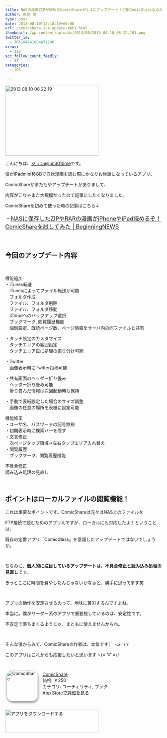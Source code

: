```yaml
---
title: NASの漫画ZIPが読めるComicShareが1.4にアップデート！打倒ComicGlassなるか！？
author: 魚住 惇
type: post
date: 2013-08-10T13:10:19+00:00
url: /comicshare-1-4-update-4661.html
thumbnail: /wp-content/uploads/2013/08/2013-08-10_08.22.191.png
twitter_id:
  - 366184741084471296
views:
  - 118
scc_follow_count_feedly:
  - 37
categories:
  - iOS

---
```

<img decoding="async" loading="lazy" title="2013-08-10_08.22.19.png" src="/wp-content/uploads/2013/08/2013-08-10_08.22.19.png" alt="2013 08 10 08 22 19" width="300" height="225" border="0" />

<!--more-->

こんにちは、[ジュン@jun3010me][1]です。

僕がiPadmini16GBで自炊漫画を読む際にかなりお世話になっているアプリ、

ComicShareがまたもやアップデートがありまして、

内容がこりゃまた大規模だったので記事にしたくなりました。

ComicShareを初めて使った時の記事はこちら↓

<p style="font-size: 18px;">
  ・<a rel="nofollow" href="http://192.168.11.200:8000/nas-zip-rar-comic-read-ipad-iphone-3229.html" target="_blank">NASに保存したZIPやRARの漫画がiPhoneやiPad読めるぞ！ComicShareを試してみた | BeginningNEWS</a>
</p>

 

## 今回のアップデート内容

 

機能追加  
・iTunes転送  
　iTunesによってファイル転送が可能  
　フォルダ作成  
　ファイル、フォルダ削除  
　ファイル、フォルダ移動  
　iCloudへのバックアップ選択  
　ブックマーク, 閲覧履歴機能  
　個別設定、既読ページ数、ページ情報をサーバ内の同ファイルと共有

・タッチ設定のカスタマイズ  
　タッチエリアの範囲設定  
　タッチエリア毎に処理の振り分け可能

・Twitter  
　画像表示時にTwitter投稿可能

・共有画面のヘッダー折り畳み  
　ヘッダー折り畳み可能  
　折り畳んだ情報は次回起動時も保持

・手動で表紙設定した場合のサイズ調整  
　画像の任意の場所を表紙に設定可能

機能修正  
・ユーザ名、パスワードの記号無視  
・初期表示時に検索バーを隠す  
・文言修正  
　次ページタップ領域→左右タップエリア入れ替え  
・閲覧履歴  
　ブックマーク、閲覧履歴機能

不具合修正  
読み込み処理の見直し

 

## ポイントはローカルファイルの閲覧機能！

これは重要なポイントです。ComicShareは元々はNAS上のファイルを

FTP接続で読むためのアプリんですが、ローカルにも対応したよ！ということは、

既存の定番アプリ「ComicGlass」を意識したアップデートではないでしょうか。

 

ちなみに、**個人的に注目しているアップデートは、不具合修正と読み込み処理の見直し**です。

きっとここに時間を費やしたんじゃないかなぁと、勝手に思ってます笑

 

アプリの動作を安定させるのって、地味に苦労するんですよね。

本当に。僕がリーダー系のアプリで重要視しているのは、安定性です。

不安定で落ちまくるようじゃ、まともに使えませんからね。

 

そんな僕からみて、ComicShareの作者は、本気です(｀･ω･´)ゞ

このアプリはこれからも応援したいと思いますヽ(=´▽\`=)ﾉ

 

<div class="appHtmlFrame">
  <span class="appIcon"><a href="http://click.linksynergy.com/fs-bin/stat?id=X4b77EM*hqg&offerid=94348&type=3&subid=0&tmpid=2192&RD_PARM1=https%253A%252F%252Fitunes.apple.com%252Fjp%252Fapp%252Fcomicshare%252Fid642097030%253Fmt%253D8%2526uo%253D4%2526partnerId%253D30" rel="nofollow" target="_blank"><img decoding="async" loading="lazy" class="appIconImg" style="border-radius: 20px 20px 20px 20px; -moz-border-radius: 20px 20px 20px 20px; -webkit-border-radius: 20px 20px 20px 20px; box-shadow: 1px 4px 6px 1px #999999; -moz-box-shadow: 1px 4px 6px 1px #999999; -webkit-box-shadow: 1px 4px 6px 1px #999999; margin: -5px 15px 1px 5px; float: left;" src="http://a1394.phobos.apple.com/us/r1000/049/Purple/v4/c4/4b/cd/c44bcdf6-367e-432e-a3c4-8ea89b2ac608/mzl.kytvkpkw.100x100-75.png" alt="ComicShare" width="100" height="100" /></a></span><span class="appTitle"><a href="http://click.linksynergy.com/fs-bin/stat?id=X4b77EM*hqg&offerid=94348&type=3&subid=0&tmpid=2192&RD_PARM1=https%253A%252F%252Fitunes.apple.com%252Fjp%252Fapp%252Fcomicshare%252Fid642097030%253Fmt%253D8%2526uo%253D4%2526partnerId%253D30" rel="nofollow" target="_blank"> ComicShare</a></span><br /><span class="appPrice">価格: ￥250</span><br /><span class="appCat">カテゴリ: ユーティリティ, ブック</span><br /><span class="appLink"><a href="http://click.linksynergy.com/fs-bin/stat?id=X4b77EM*hqg&offerid=94348&type=3&subid=0&tmpid=2192&RD_PARM1=https%253A%252F%252Fitunes.apple.com%252Fjp%252Fapp%252Fcomicshare%252Fid642097030%253Fmt%253D8%2526uo%253D4%2526partnerId%253D30" rel="nofollow" target="_blank">App Storeで詳細を見る</a></span></p> 
  
  <div class="appDownloadButton">
    <p>
       
    </p>
    <p>
      <a href="http://click.linksynergy.com/fs-bin/stat?id=X4b77EM*hqg&offerid=94348&type=3&subid=0&tmpid=2192&RD_PARM1=https%253A%252F%252Fitunes.apple.com%252Fjp%252Fapp%252Fcomicshare%252Fid642097030%253Fmt%253D8%2526uo%253D4%2526partnerId%253D30" rel="nofollow" target="_blank"><img decoding="async" loading="lazy" src="http://uozumi.ddo.jp/images/appcheck.gif" alt="アプリをダウンロードする" width="300" height="75" /></a></div> </div>

 [1]: https://twitter.com/jun3010me